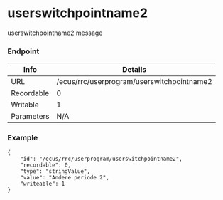 # userswitchpointname2

userswitchpointname2 message


### Endpoint

| Info  | Details |
| ------------- | ------------- |
| URL   | /ecus/rrc/userprogram/userswitchpointname2   |
| Recordable   | 0   |
| Writable   | 1   |
| Parameters  | N/A  |

### Example
```
{
    "id": "/ecus/rrc/userprogram/userswitchpointname2",
    "recordable": 0,
    "type": "stringValue",
    "value": "Andere periode 2",
    "writeable": 1
}
```
